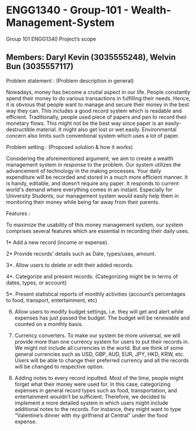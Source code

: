 # ENGG1340 - Group-101 - Wealth-Management-System

Group 101 ENGG1340 Project’s scope

Members: Daryl Kevin (3035555248), Welvin Bun (3035557117)
----------------------------------------------------------------------------------------------------------------------------------------
Problem statement : (Problem description in general)

Nowadays, money has become a crutial aspect in our life. People constantly spend their money to do various transactions in fulfilling their needs. Hence, it is obvious that people want to manage and secure their money in the best way they can. This includes a good record system which is readable and efficient. Traditionally, people used piece of papers and pen to record their monetary flows. This might not be the best way since paper is an easily-destructible material. It might also get lost or wet easily. Environmental concern also limits such conventional system which uses a lot of paper. 

Problem setting : (Proposed solution & how it works)

Considering the aforementioned argument, we aim to create a wealth management system in response to the problem. Our system utilizes the advancement of technology in the making processes. Your daily expenditure will be recorded and stored in a much more efficient manner. It is handy, editable, and doesn’t require any paper. It responds to current world's demand where everything comes in an instant. Especially for University Students, our management system would easily help them in monitoring their money while being far away from their parents.

Features :

To maximize the usability of this money management system, our system comprises several features which are essential in recording their daily uses.

1*	Add a new record (income or expense).

2*	Provide records’ details such as Date, types/uses, amount.

3*.	Allow users to delete or edit their added records.

4*.	Categorize and present records. (Categorizing might be in terms of dates, types, or account)

5*.	Present statistical reports of monthly activities (account’s percentages to food, transport, entertainment, etc)

6.	Allow users to modify budget settings, i.e. they will get and alert while expenses has just passed the budget. The budget will be renewable and counted on a monthly basis.

7.	Currency converters. To make our system be more universal, we will provide more than one currency system for users to put their records in. We might not include all currencies in the world. But we think of some general currencies such as USD, GBP, AUD, EUR, JPY, HKD, KRW, etc. Users will be able to change their preferred currency and all the records will be changed to respective option.

8.	Adding notes to every record inputted. Most of the time, people might forget what their money were used for. In this case, categorizing expenses in general record types such as food, transportation, and entertainment wouldn’t be sufficient. Therefore, we decided to implement a more detailed system in which users might include additional notes to the records. For instance, they might want to type “Valentine’s dinner with my girlfriend at Central” under the food expense.
 
